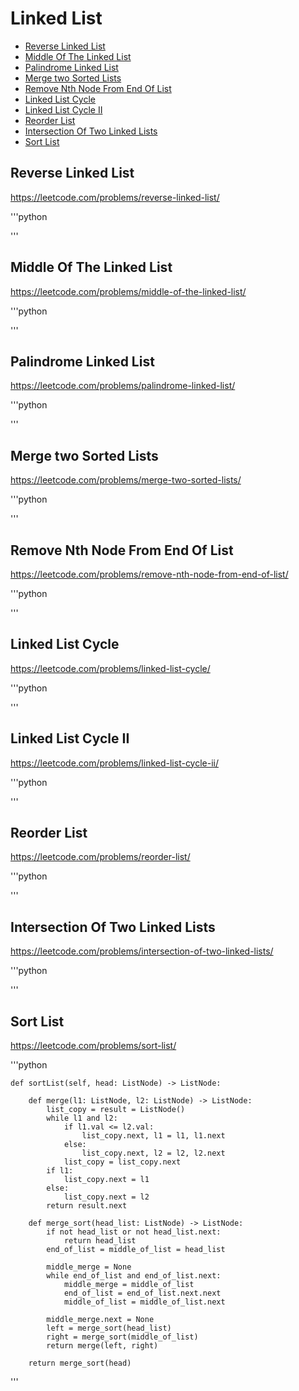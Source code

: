 # Linked List

+ [Reverse Linked List](#reverse-linked-list)
+ [Middle Of The Linked List](#middle-of-the-linked-list)
+ [Palindrome Linked List](#palindrome-linked-list)
+ [Merge two Sorted Lists](#merge-two-sorted-lists)
+ [Remove Nth Node From End Of List](#remove-nth-node-from-end-of-list)
+ [Linked List Cycle](#linked-list-cycle)
+ [Linked List Cycle II](#linked-list-cycle-ii)
+ [Reorder List](#reorder-list)
+ [Intersection Of Two Linked Lists](#intersection-of-two-linked-lists)
+ [Sort List](#sort-list)

## Reverse Linked List

https://leetcode.com/problems/reverse-linked-list/

'''python

'''

## Middle Of The Linked List

https://leetcode.com/problems/middle-of-the-linked-list/

'''python

'''

## Palindrome Linked List

https://leetcode.com/problems/palindrome-linked-list/

'''python

'''

## Merge two Sorted Lists

https://leetcode.com/problems/merge-two-sorted-lists/

'''python

'''

## Remove Nth Node From End Of List

https://leetcode.com/problems/remove-nth-node-from-end-of-list/

'''python

'''

## Linked List Cycle

https://leetcode.com/problems/linked-list-cycle/

'''python

'''

## Linked List Cycle II

https://leetcode.com/problems/linked-list-cycle-ii/

'''python

'''

## Reorder List

https://leetcode.com/problems/reorder-list/

'''python

'''

## Intersection Of Two Linked Lists

https://leetcode.com/problems/intersection-of-two-linked-lists/

'''python

'''

## Sort List

https://leetcode.com/problems/sort-list/

'''python

    def sortList(self, head: ListNode) -> ListNode:

        def merge(l1: ListNode, l2: ListNode) -> ListNode:
            list_copy = result = ListNode()
            while l1 and l2:
                if l1.val <= l2.val:
                    list_copy.next, l1 = l1, l1.next
                else:
                    list_copy.next, l2 = l2, l2.next
                list_copy = list_copy.next
            if l1:
                list_copy.next = l1
            else:
                list_copy.next = l2
            return result.next

        def merge_sort(head_list: ListNode) -> ListNode:
            if not head_list or not head_list.next:
                return head_list
            end_of_list = middle_of_list = head_list

            middle_merge = None
            while end_of_list and end_of_list.next:  
                middle_merge = middle_of_list        
                end_of_list = end_of_list.next.next
                middle_of_list = middle_of_list.next

            middle_merge.next = None  
            left = merge_sort(head_list)
            right = merge_sort(middle_of_list)
            return merge(left, right)

        return merge_sort(head)

'''
